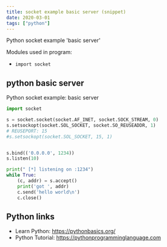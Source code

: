 ```yaml
---
title: socket example basic server (snippet)
date: 2020-03-01
tags: ["python"]
---
```

Python socket example 'basic server'


Modules used in program: 
* `import socket`

## python basic server

Python socket example: basic server

```python
import socket

s = socket.socket(socket.AF_INET, socket.SOCK_STREAM, 0)
s.setsockopt(socket.SOL_SOCKET, socket.SO_REUSEADDR, 1)
# REUSEPORT: 15
#s.setsockopt(socket.SOL_SOCKET, 15, 1)


s.bind(('0.0.0.0', 1234))
s.listen(10)

print(" [*] listening on :1234")
while True:
    (c, addr) = s.accept()
    print('got ', addr)
    c.send('hello world\n')
    c.close()


```

## Python links

- Learn Python: https://pythonbasics.org/
- Python Tutorial: https://pythonprogramminglanguage.com
